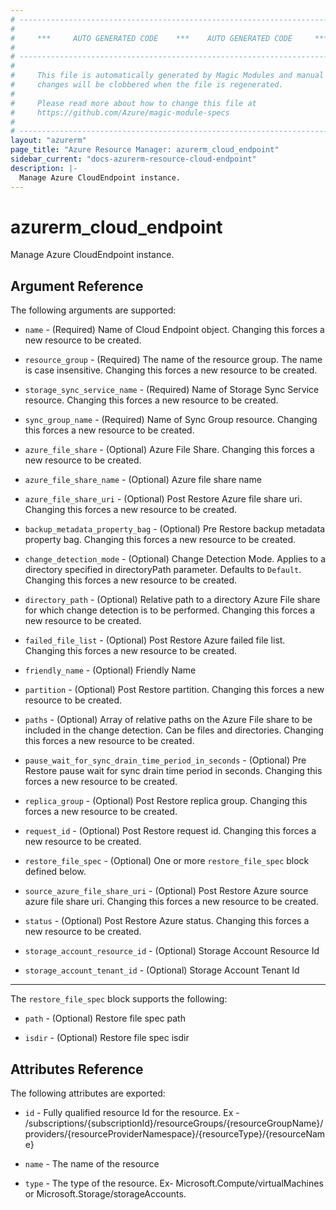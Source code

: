 ```yaml
---
# ----------------------------------------------------------------------------
#
#     ***     AUTO GENERATED CODE    ***    AUTO GENERATED CODE     ***
#
# ----------------------------------------------------------------------------
#
#     This file is automatically generated by Magic Modules and manual
#     changes will be clobbered when the file is regenerated.
#
#     Please read more about how to change this file at
#     https://github.com/Azure/magic-module-specs
#
# ----------------------------------------------------------------------------
layout: "azurerm"
page_title: "Azure Resource Manager: azurerm_cloud_endpoint"
sidebar_current: "docs-azurerm-resource-cloud-endpoint"
description: |-
  Manage Azure CloudEndpoint instance.
---
```


# azurerm_cloud_endpoint

Manage Azure CloudEndpoint instance.


## Argument Reference

The following arguments are supported:

* `name` - (Required) Name of Cloud Endpoint object. Changing this forces a new resource to be created.

* `resource_group` - (Required) The name of the resource group. The name is case insensitive. Changing this forces a new resource to be created.

* `storage_sync_service_name` - (Required) Name of Storage Sync Service resource. Changing this forces a new resource to be created.

* `sync_group_name` - (Required) Name of Sync Group resource. Changing this forces a new resource to be created.

* `azure_file_share` - (Optional) Azure File Share. Changing this forces a new resource to be created.

* `azure_file_share_name` - (Optional) Azure file share name

* `azure_file_share_uri` - (Optional) Post Restore Azure file share uri. Changing this forces a new resource to be created.

* `backup_metadata_property_bag` - (Optional) Pre Restore backup metadata property bag. Changing this forces a new resource to be created.

* `change_detection_mode` - (Optional) Change Detection Mode. Applies to a directory specified in directoryPath parameter. Defaults to `Default`. Changing this forces a new resource to be created.

* `directory_path` - (Optional) Relative path to a directory Azure File share for which change detection is to be performed. Changing this forces a new resource to be created.

* `failed_file_list` - (Optional) Post Restore Azure failed file list. Changing this forces a new resource to be created.

* `friendly_name` - (Optional) Friendly Name

* `partition` - (Optional) Post Restore partition. Changing this forces a new resource to be created.

* `paths` - (Optional) Array of relative paths on the Azure File share to be included in the change detection. Can be files and directories. Changing this forces a new resource to be created.

* `pause_wait_for_sync_drain_time_period_in_seconds` - (Optional) Pre Restore pause wait for sync drain time period in seconds. Changing this forces a new resource to be created.

* `replica_group` - (Optional) Post Restore replica group. Changing this forces a new resource to be created.

* `request_id` - (Optional) Post Restore request id. Changing this forces a new resource to be created.

* `restore_file_spec` - (Optional) One or more `restore_file_spec` block defined below.

* `source_azure_file_share_uri` - (Optional) Post Restore Azure source azure file share uri. Changing this forces a new resource to be created.

* `status` - (Optional) Post Restore Azure status. Changing this forces a new resource to be created.

* `storage_account_resource_id` - (Optional) Storage Account Resource Id

* `storage_account_tenant_id` - (Optional) Storage Account Tenant Id

---

The `restore_file_spec` block supports the following:

* `path` - (Optional) Restore file spec path

* `isdir` - (Optional) Restore file spec isdir

## Attributes Reference

The following attributes are exported:

* `id` - Fully qualified resource Id for the resource. Ex - /subscriptions/{subscriptionId}/resourceGroups/{resourceGroupName}/providers/{resourceProviderNamespace}/{resourceType}/{resourceName}

* `name` - The name of the resource

* `type` - The type of the resource. Ex- Microsoft.Compute/virtualMachines or Microsoft.Storage/storageAccounts.
